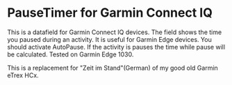PauseTimer for Garmin Connect IQ
================================

This is a datafield for Garmin Connect IQ devices. The field shows the time you paused during an activity. It is useful for Garmin Edge devices. You should activate AutoPause. If the activity is pauses the time while pause will be calculated. Tested on Garmin Edge 1030.

This is a replacement for "Zeit im Stand"(German) of my good old Garmin eTrex HCx.